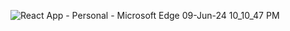 ![React App - Personal - Microsoft​ Edge 09-Jun-24 10_10_47 PM](https://github.com/techsoniya/Teleprompter/assets/100508652/cdf9b55b-a6f8-4bc4-baf6-cfe316106755)
